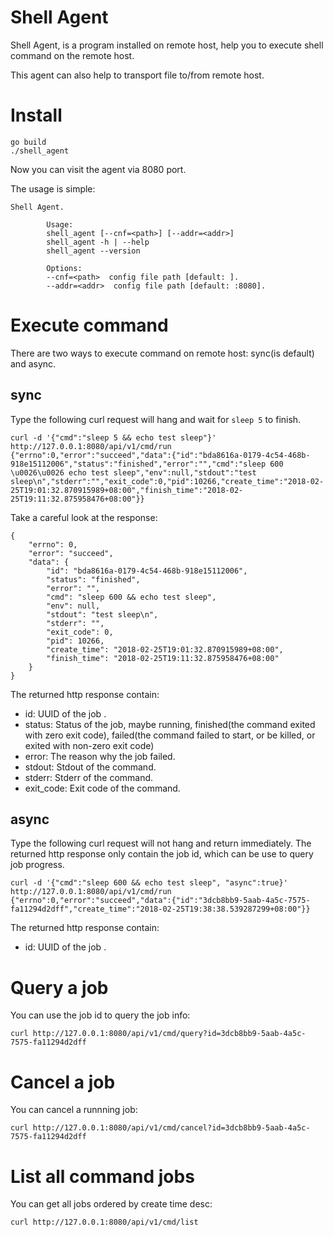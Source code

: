 # Shell Agent
Shell Agent, is a program installed on remote host, help  you to execute shell command on the remote host. 

This agent can also help to transport file to/from remote host.

# Install 
```
go build
./shell_agent 
```
Now you can visit the agent via 8080 port.

The usage is simple:
```
Shell Agent.

        Usage:
        shell_agent [--cnf=<path>] [--addr=<addr>]
        shell_agent -h | --help
        shell_agent --version

        Options:
        --cnf=<path>  config file path [default: ].
        --addr=<addr>  config file path [default: :8080].
```



# Execute command
There are two ways to execute command on remote host: sync(is default) and async.
## sync
Type the following curl request will hang and wait for `sleep 5` to finish.
```
curl -d '{"cmd":"sleep 5 && echo test sleep"}' http://127.0.0.1:8080/api/v1/cmd/run
{"errno":0,"error":"succeed","data":{"id":"bda8616a-0179-4c54-468b-918e15112006","status":"finished","error":"","cmd":"sleep 600 \u0026\u0026 echo test sleep","env":null,"stdout":"test sleep\n","stderr":"","exit_code":0,"pid":10266,"create_time":"2018-02-25T19:01:32.870915989+08:00","finish_time":"2018-02-25T19:11:32.875958476+08:00"}}
```

Take a careful look at the response:
```
{
    "errno": 0, 
    "error": "succeed", 
    "data": {
        "id": "bda8616a-0179-4c54-468b-918e15112006", 
        "status": "finished", 
        "error": "", 
        "cmd": "sleep 600 && echo test sleep", 
        "env": null, 
        "stdout": "test sleep\n", 
        "stderr": "", 
        "exit_code": 0, 
        "pid": 10266, 
        "create_time": "2018-02-25T19:01:32.870915989+08:00", 
        "finish_time": "2018-02-25T19:11:32.875958476+08:00"
    }
}
```
The returned http response contain: 
* id: UUID of the job .
* status: Status of the job, maybe running, finished(the command exited with zero exit code), failed(the command failed to start, or be killed, or exited with non-zero exit code)
* error: The reason why the job failed.
* stdout: Stdout of the command.
* stderr: Stderr of the command.
* exit_code: Exit code of the command.


## async
Type the following curl request will not hang and return immediately.
The returned http response only contain the job id, which can be use to query job progress.
```
curl -d '{"cmd":"sleep 600 && echo test sleep", "async":true}' http://127.0.0.1:8080/api/v1/cmd/run  
{"errno":0,"error":"succeed","data":{"id":"3dcb8bb9-5aab-4a5c-7575-fa11294d2dff","create_time":"2018-02-25T19:38:38.539287299+08:00"}}
```
The returned http response contain:
* id: UUID of the job .


# Query a job
You can use the job id to query the job info:

```
curl http://127.0.0.1:8080/api/v1/cmd/query?id=3dcb8bb9-5aab-4a5c-7575-fa11294d2dff

```

# Cancel a job
You can cancel a runnning job:
```
curl http://127.0.0.1:8080/api/v1/cmd/cancel?id=3dcb8bb9-5aab-4a5c-7575-fa11294d2dff

```

# List all command jobs
You can get all jobs ordered by create time desc:

```
curl http://127.0.0.1:8080/api/v1/cmd/list

```

